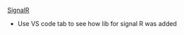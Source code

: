 [SignalR](https://docs.microsoft.com/en-us/aspnet/core/tutorials/signalr?WT.mc_id=dotnet-35129-website&view=aspnetcore-6.0&tabs=visual-studio)
- Use VS code tab to see how lib for signal R was added

